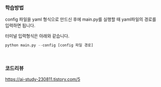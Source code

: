 ###  학습방법 
config 파일을 yaml 형식으로 만드신 후에 main.py를 실행할 때 yaml파일의 경로를 입력하면 됩니다.

터미널 입력형식은 아래와 같습니다.
```python
python main.py --config [config 파일 경로]
```
<br>

### 코드리뷰
https://ai-study-230811.tistory.com/5
